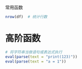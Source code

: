 常用函数

```R
nrow(df)  # 统计行数
```


# 高阶函数

```R
# 将字符串当做语句或表达式执行
eval(parse(text = "print(123)"))
eval(parse(text = "a = 1"))
```

